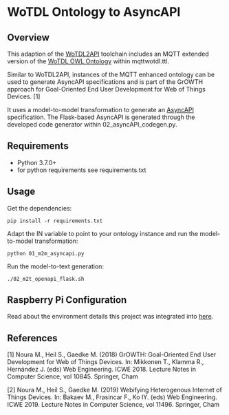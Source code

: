 # WoTDL Ontology to AsyncAPI

## Overview
This adaption of the [WoTDL2API](https://github.com/heseba/wotdl2api) toolchain includes an MQTT extended version of the [WoTDL OWL Ontology](https://vsr.informatik.tu-chemnitz.de/projects/2019/growth/wotdl/wotdl.owl) within mqttwotdl.ttl. 

Similar to WoTDL2API, instances of the MQTT enhanced ontology can be used to generate AsyncAPI specifications and is part of the GrOWTH approach for Goal-Oriented End User Development for Web of Things Devices. [1] 

It uses a model-to-model transformation to generate an [AsyncAPI](https://www.asyncapi.com/) specification. 
The Flask-based AsyncAPI is generated through the developed code generator within 02_asyncAPI_codegen.py.

## Requirements
- Python 3.7.0+
- for python requirements see requirements.txt

## Usage
Get the dependencies:
```
pip install -r requirements.txt
```

Adapt the IN variable to point to your ontology instance and run the model-to-model transformation:

```
python 01_m2m_asyncapi.py
```

Run the model-to-text generation:

```
./02_m2t_openapi_flask.sh
```
## Raspberry Pi Configuration
Read about the environment details this project was integrated into [here](https://docs.google.com/document/d/1OXGWPZJjqQrg9VodgYT9wRHfVMFTjsyXz5kDNvTUQwM/edit?usp=sharing).

## References

[1] Noura M., Heil S., Gaedke M. (2018) GrOWTH: Goal-Oriented End User Development for Web of Things Devices. In: Mikkonen T., Klamma R., Hernández J. (eds) Web Engineering. ICWE 2018. Lecture Notes in Computer Science, vol 10845. Springer, Cham

[2] Noura M., Heil S., Gaedke M. (2019) Webifying Heterogenous Internet of Things Devices. In: Bakaev M., Frasincar F., Ko IY. (eds) Web Engineering. ICWE 2019. Lecture Notes in Computer Science, vol 11496. Springer, Cham
